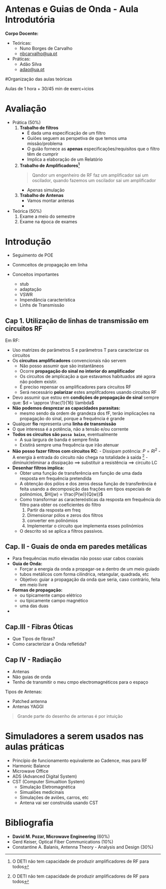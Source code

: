 # Antenas e Guias de Onda - Aula Introdutória

**Corpo Docente:**

- Teóricas:
	- Nuno Borges de Carvalho
	- nbcarvalho@ua.pt
- Práticas:
	- Adão Silva
	- adao@ua.pt

#Organização das aulas teóricas

Aulas de 1 hora + 30/45 min de exerc+icios

# Avaliação
 - Prática (50%)
	1. **Trabalho de filtros**
		- É dada uma especificação de um filtro
		- Guiões seguem as perspetiva de que temos uma missão/problema
		- O guião fornece as **apenas** especificações/requisitos que o filtro têm de cumprir
		- Implica a elaboração de um Relatório
	2. **Trabalho de Amplificadores[^1]**
		> Qandor um engenheiro de RF faz um amplificador sai um oscilador, quando fazemos um oscilador sai um amplificador
		- Apenas simulação
	3. **Trabalho de Antenas**
		- Vamos montar antenas
		- 
- Teórica (50%)
	1. Exame a meio do semestre
	2. Exame na época de exames

[^1]: O DETI não tem capacidade de produzir amplificadores de RF para todos

# Introdução
- Seguimento de POE
- Conmceitos de propagação em linha

- Conceitos importantes
	- stub
	- adaptação
	- VSWR
	- Impendância característica
	- Linhs de Transmissão


## Cap 1. Utilização de linhas de transmissão em circuitos RF
Em RF:
- Uso matrizes de parâmetros S e parâmetros T para caracterizar os circuitos
- Os **circuitos amplificadores** convencionais não servem
	- Não posso assumir que são instantâneos
	- Ocorre **propagação do sinal no interior do amplificador**
	- Os circuitos de amplicação a que estavamos habituados até agora não podem existir.
	- É preciso repensar os amplificadores para circuitos RF
	- Será necessário **polarizar** estes amplifcadores usando circuitos RF
- Devo assumir que estou em **condições de propagação de sinal** sempre que: $d = \approx \frac{1}{16} \lambda$
- **Não podemos desprezar as capacidades parasitas:**
	- mesmo sendo da ordem de grandeza dos fF, terão implicações na propagação do sinal, porque a frequência é grande
- Qualquer **fio** representa uma **linha de transmissão**
- O que interessa é a potência, não a tensão e/ou corrente
- **Todos os circuitos são `passa baixo`**, eventualmente
	- A sua largura de banda é sempre finita
	- Existirá sempre uma frequência que irão atenuar
- **Não posso fazer filtros com circuitos RC**:
		- Dissipam potência: $P=RI^2$
		- A energia à entrada do circuito não chega na totalidade à saída [^1]
		- diminuir/eliminar a dissipação $\implies$ substituir a resistência $\implies$ circuito LC
- **Desenhar filtros implica:**
	- Obter uma função de transferência em função de uma dada resposta em frequência pretendida
	- A obtenção dos pólos e dos zeros dessa função de transferência é feita usando a decomposição das frações em tipos especiais de polinómios, $H(jw) = \frac{P(w)}{Q(w)}$
	- Como transformar as caractereósticas da resposta em frequência do filtro para obter os coeficientes do filtro
		1. Partir da resposta em freq
		2. Dimensionar pólos e zeros dos filtros
		3. converter em polinómios
		4. Implementar o circuito que implementa esses polinómios
	- O descrito só se aplica a filtros passivos.

[^1]: Mesmo supondo componentes ideais

## Cap. II - Guais de onda em paredes metálicas
- Para frequências mutio elevadas não posso usar cabos coaxiais
- **Guia de Onda:**
	- Forçar a energia da onda a propagar-se a dentro de um meio guiado
	- tubos metálicos com forma cilindrica, retangular, quadrada, etc
	- Objetivo: guiar a propagação da onda que seria, caso contrário, feita em meio livre 
- **Formas de propagação:**
	- ou tipicamente campo elétrico
	- ou tipicamente campo magnético
	- uma das duas
- 

## Cap.III - Fibras Óticas
- Que Tipos de fibras?
- Como caracterizar a Onda refletida?


## Cap IV - Radiação
- Antenas
- Não guias de onda 
- Tenho de transmitir o meu cmpo electromagnéticos para o espaço

Tipos de Antenas:

- Patched antenna
- Antenas YAGGI

> Grande parte do desenho de antenas é por intuição 




# Simuladores a serem usados nas aulas práticas
- Princípio de funcionamento equivalente ao Cadence, mas para RF
- Harmonic Balance
- Microwave Office
- ADS (Advanced Digital System)
- CST (Computer Simualtion System) 
	- Simulação Eletromagnética
	- Simualões medicinais
	- Simulações de aviões, carros, etc
	- Antena vai ser construída usando CST


# Bibliografia
- **David M. Pozar, Microwave Engineering** (60%)
- Gerd Keiser, Optical Fiber Communications (10%)
- Constantine A. Balanis, Antenna Theory - Analysis and Design (30%)


